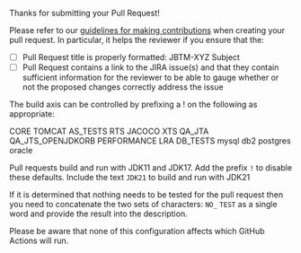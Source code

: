 Thanks for submitting your Pull Request!

Please refer to our [guidelines for making contributions](https://github.com/jbosstm/narayana/blob/main/CONTRIBUTING.md) when creating your pull request. In particular, it helps the reviewer if you ensure that the:
- [ ] Pull Request title is properly formatted: JBTM-XYZ Subject
- [ ] Pull Request contains a link to the JIRA issue(s) and that they contain sufficient information for the reviewer to be able to gauge whether or not the proposed changes correctly address the issue

The build axis can be controlled by prefixing a ! on the following as appropriate:

CORE TOMCAT AS_TESTS RTS JACOCO XTS QA_JTA QA_JTS_OPENJDKORB PERFORMANCE LRA DB_TESTS mysql db2 postgres oracle

Pull requests build and run with JDK11 and JDK17. Add the prefix `!` to disable these defaults. Include the text `JDK21` to build and run with JDK21

If it is determined that nothing needs to be tested for the pull request then you need to concatenate the two sets of characters: `NO_` `TEST` as a single word and provide the result into the description.

Please be aware that none of this configuration affects which GitHub Actions will run.
